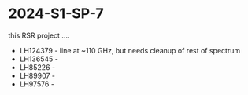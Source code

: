 # 2024-S1-SP-7

this RSR project ....


* LH124379 - line at ~110 GHz, but needs cleanup of rest of spectrum
* LH136545 - 
* LH85226 -
* LH89907 -
* LH97576 - 
